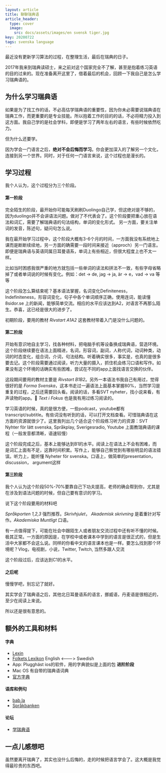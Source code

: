 ```yaml
---
layout: article
title: 聊聊瑞典语   
article_header:
  type: cover
  image:
    src: docs/assets/images/en svensk tiger.jpg
key: 20200722
tags: svenska language  
---
```


最近没有更新学习算法的过程，在整理生活，最后在瑞典的日子。

2017年我来到瑞典读硕士，来之前对这个国家完全不了解，甚至是抱着练习英语的目的过来的。现在准备离开这里了，借着最后的机会，回顾一下我自己是怎么学习瑞典语的。

## 为什么学习瑞典语
如果是为了找工作的话，不必高估学瑞典语的重要性，因为你未必需要说瑞典语在瑞典工作，而更重要的是专业技能。所以抱着工作的目的的话，不必将精力投入到这方面。我自己学的是社会学科，即便是学习了两年左右的语言，有些时候依然吃力。  

但为什么还要学。  

因为学会一门语言之后，**绝对不会后悔而学习**。你会更加深入的了解另一个文化，连接到另一个世界。同时，对于任何一门语言来说，这个过程也是漫长的。  

## 学习过程
我个人认为，这个过程分为三个阶段。 

#### 第一阶段
完全陌生的阶段，最开始你可能每天刷刷Duolingo自己学，但这绝对是不够的，因为duolingo并不会讲语法问题。做对了不代表会了。这个阶段要把重心放在语法和词汇，需要了解瑞典语的句法结构，单词的变化形式。 另一方面，要关注单词的发音，陈述句，疑问句怎么说。

我在最开始学习过程中，这个阶段大概有3-6个月的时间，一方面我没有系统地上课而是断断续续地，另一方面的确需要一段时间来接近（approch）另一门语言。即便是瑞典语与英语同属日耳曼语系，单词上有些相近，但很大程度上也不太一样。  

比如当时困惑我很严重的地方就包括一些单词的读法和拼法不一致，有些字母省略掉了或者单词说的时候有变化。例如：det -> de, jag -> ja, är -> e，vad -> va 等等  

这个阶段怎么算结束呢？基本语法掌握，名词变化Definiteness，Indefiniteness，形容词变化，句子中各个单词顺序正确，使用连词，能读懂8sidor.se 上的新闻，能够简单交流。相应的水平应该达到A2，对语言不再那么陌生。恭喜，这已经是很大的进步了。

初期阶段，要用的教材 *Rivstart A1A2* 这套教材带着入门是没什么问题的。

#### 第二阶段
开始有意识地自主学习，找各种材料，把电脑手机等设备换成瑞典语，营造环境。这个阶段继续要在语法上面精进，名词，形容词，副词，人称代词，动词种类，动词的时态变化，组合词，介词，句法结构。听着确实很多，事实是，也真的是很多要去记。这个阶段需要通过阅读，听力大量的摄入，抓住机会练习口语和写作。如果没有这个环境的话确实有些困难，尝试在不同的app上面找语言交换的伙伴。  

这段期间要用的教材主要是 *Rivstart B1B2*。另外一本语法书我自己有用过，觉得很好的是 *Forma Svenska*，这本书走过一遍语法上面基本掌握80%，当然学习是重复的过程，之后还需要回头看。阅读的话，多看SVT nyheter，找小说来看，有声读物的app。 *Text i Fokus* 也是我有用过练习阅读的。

学习英语的时候，真的是很方便，一些podcast，youtube都有transcript/subtitle。有些词没有听到的话，可以打开文档查看。可惜瑞典语在这方面的资源就很少了。这里我列出几个适合这个阶段练习听力的资源：SVT Nyhter för lätt svenska, Språkplay, Sverigesradio, Youtube 上面教瑞典语的课程（一般发音都清晰，语速较慢）

这个阶段完成之后，基本上能够达到B1的水平。阅读上在语法上不会有困难，而是词汇上面有不足，这靠时间积累。写作上，能够自己察觉到有哪些明显的语法错误。听力上，能听懂 Nyheter för svenska。口语上，做简单的presentation，discussion， argument这样

#### 第三阶段
我个人认为这个阶段50%-70%要靠自己下功夫提高，老师的确会帮到你，尤其是在涉及到语法问题的时候，但自己要有意识的学习。  

说下这个阶段要用的材料吧

*Språkporten 1,2,3* 强烈推荐。*Skrivhjulet*， *Akademisk skrivning* 是着重针对写作。*Akademiska Muntligt* 口语。

有一点值得提下，可能在社会中跟陌生人或者朋友交流过程中还有听不懂的时候。极其正常。一方面的原因是，在学校中或者课本中学到的语言是很正式的，但是生活中大家都不会这么说。同样的你看中文的语言课本也是一样。要怎么找到那个环境呢？Vlog，电视剧，小说，Twitter, Twitch, 当然多跟人交流

这个阶段过后，应该达到C1的水平。

#### 之后呢
慢慢学吧，别忘记了就好。

其实学会了瑞典语之后，其他北日耳曼语系的语言，挪威语，丹麦语是很相近的，至少在阅读上来说。

所以还是很有意思的。

## 额外的工具和材料
#### 字典
 - [Lexin](https://lexin.nada.kth.se/lexin/)
 - [Folkets Lexikon](https://folkets-lexikon.csc.kth.se/folkets/) English <---> Swedish
 - App: Plugghäst ios的软件，用的字典貌似是上面的包
 **进阶阶段**
 - Mac OS 有自带的瑞典语词典
 - [官方字典](Svenska.se)

#### 语库和例句
 - [bab.la](https://sv.bab.la/)
 - [Språkbanken](https://spraakbanken.gu.se/)

#### 论坛
 - [学瑞典语](https://www.omsvenska.se/)


## 一点儿感想吧
虽然要离开瑞典了，其实也没什么后悔的，走的时候把语言学会了。这大概是我觉得最珍贵的东西吧。


